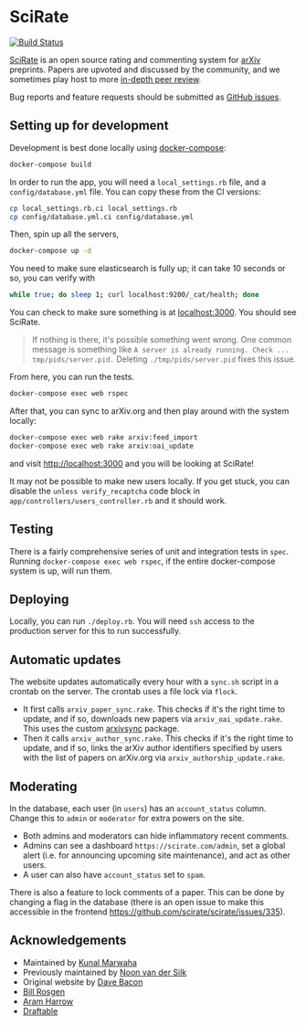 # SciRate

[![Build Status](https://github.com/scirate/scirate/actions/workflows/ci.yaml/badge.svg)](https://github.com/scirate/scirate/actions/workflows/ci.yaml)

[SciRate](https://scirate.com/) is an open source rating and commenting system
for [arXiv](http://arxiv.org/) preprints. Papers are upvoted and discussed by
the community, and we sometimes play host to more [in-depth peer
review](https://scirate.com/tqc-2014-program-committee).

Bug reports and feature requests should be submitted as [GitHub
issues](https://github.com/scirate/scirate/issues).

## Setting up for development

Development is best done locally using [docker-compose](https://docs.docker.com/compose/install/):

```sh
docker-compose build
```

In order to run the app, you will need a `local_settings.rb` file, and a
`config/database.yml` file. You can copy these from the CI versions:

```sh
cp local_settings.rb.ci local_settings.rb
cp config/database.yml.ci config/database.yml
```

Then, spin up all the servers,

```sh
docker-compose up -d
```

You need to make sure elasticsearch is fully up; it can take 10 seconds or so, you can verify with
```sh
while true; do sleep 1; curl localhost:9200/_cat/health; done
```

You can check to make sure something is at <localhost:3000>. You should see SciRate.

> If nothing is there, it's possible something went wrong. One common message is something like  `A server is already running. Check ... tmp/pids/server.pid.` Deleting `./tmp/pids/server.pid` fixes this issue.

From here, you can run the tests.

```sh
docker-compose exec web rspec
```

After that, you can sync to arXiv.org and then play around with the system
locally:

```sh
docker-compose exec web rake arxiv:feed_import
docker-compose exec web rake arxiv:oai_update
```

and visit <http://localhost:3000> and you will be looking at SciRate!

It may not be possible to make new users locally. If you get stuck, you can disable the `unless verify_recaptcha` code block in `app/controllers/users_controller.rb` and it should work.

## Testing

There is a fairly comprehensive series of unit and integration tests in
`spec`. Running `docker-compose exec web rspec`, if the entire docker-compose
system is up, will run them.

## Deploying

Locally, you can run `./deploy.rb`. You will need `ssh` access to the production server for this to run successfully.

## Automatic updates

The website updates automatically every hour with a `sync.sh` script in a crontab on the server. The crontab uses a file lock via `flock`.
* It first calls `arxiv_paper_sync.rake`. This checks if it's the right time to update, and if so, downloads new papers via `arxiv_oai_update.rake`. This uses the custom [arxivsync](https://github.com/scirate/arxivsync) package.
* Then it calls `arxiv_author_sync.rake`. This checks if it's the right time to update, and if so, links the arXiv author identifiers specified by users with the list of papers on arXiv.org via `arxiv_authorship_update.rake`.


## Moderating

In the database, each user (in `users`) has an `account_status` column. Change this to `admin` or `moderator` for extra powers on the site.

* Both admins and moderators can hide inflammatory recent comments.
* Admins can see a dashboard `https://scirate.com/admin`, set a global alert (i.e. for announcing upcoming site maintenance), and act as other users.
* A user can also have `account_status` set to `spam`.

There is also a feature to lock comments of a paper. This can be done by changing a flag in the database (there is an open issue to make this accessible in the frontend https://github.com/scirate/scirate/issues/335).

## Acknowledgements

- Maintained by [Kunal Marwaha](https://kunalmarwaha.com/about)
- Previously maintained by [Noon van der Silk](https://github.com/silky)
- Original website by [Dave Bacon](http://dabacon.org)
- [Bill Rosgen](http://intractable.ca/bill/)
- [Aram Harrow](http://www.mit.edu/~aram/)
- [Draftable](https://draftable.com/)
